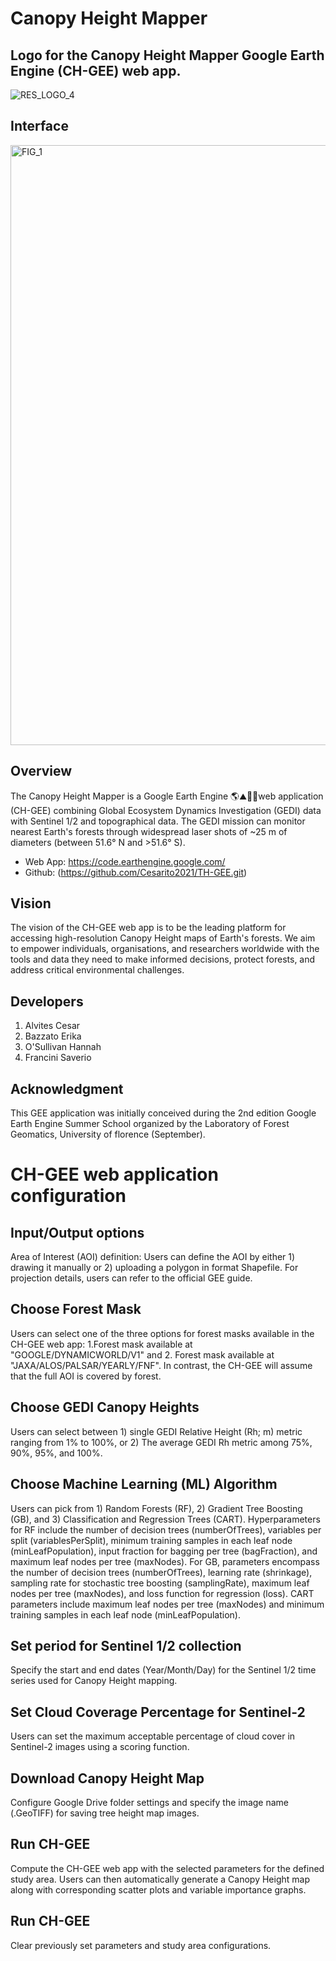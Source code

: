 # Canopy Height Mapper
## Logo for the Canopy Height Mapper Google Earth Engine (CH-GEE) web app.
![RES_LOGO_4](https://github.com/Cesarito2021/TH-GEE/assets/81155556/65470bbe-32ab-48be-bc24-159cd73ee3da)
## Interface
<img width="960" alt="FIG_1" src="https://github.com/Cesarito2021/TH-GEE/assets/81155556/699fdee1-fc6f-4637-872d-cb279a912be9">

## Overview
The Canopy Height Mapper is a Google Earth Engine 🌎⛰️🌳🌲web application (CH-GEE) combining Global Ecosystem Dynamics Investigation (GEDI) data with Sentinel 1/2 and topographical data. 
The GEDI mission can monitor nearest Earth's forests through widespread laser shots of ~25 m of diameters (between 51.6° N and >51.6° S). 

  - Web App: https://code.earthengine.google.com/
  - Github: (https://github.com/Cesarito2021/TH-GEE.git)

## Vision
The vision of the CH-GEE web app is to be the leading platform for accessing high-resolution Canopy Height maps of Earth's forests. We aim to empower individuals, organisations, and researchers worldwide with the tools and data they need to make informed decisions, protect forests, and address critical environmental challenges.

## Developers
1. Alvites Cesar
2. Bazzato Erika
3. O'Sullivan Hannah
4. Francini Saverio

## Acknowledgment
This GEE application was initially conceived during the 2nd edition Google Earth Engine Summer School organized by the Laboratory of Forest Geomatics, University of florence (September).

# CH-GEE web application configuration
## Input/Output options
Area of Interest (AOI) definition: Users can define the AOI by either 1) drawing it manually or 2) uploading a polygon in format Shapefile. For projection details, users can refer to the official GEE guide.
## Choose Forest Mask 
Users can select one of the three options for forest masks available in the CH-GEE web app: 1.Forest mask available at "GOOGLE/DYNAMICWORLD/V1" and 2. Forest mask available at "JAXA/ALOS/PALSAR/YEARLY/FNF". In contrast, the CH-GEE will assume that the full AOI is covered by forest.
## Choose GEDI Canopy Heights 
Users can select between 1) single GEDI Relative Height (Rh; m) metric ranging from 1% to 100%, or 2) The average GEDI Rh metric among 75%, 90%, 95%, and 100%.
## Choose Machine Learning (ML) Algorithm
Users can pick from 1) Random Forests (RF), 2) Gradient Tree Boosting (GB), and 3) Classification and Regression Trees (CART). Hyperparameters for RF include the number of decision trees (numberOfTrees), variables per split (variablesPerSplit), minimum training samples in each leaf node (minLeafPopulation), input fraction for bagging per tree (bagFraction), and maximum leaf nodes per tree (maxNodes). For GB, parameters encompass the number of decision trees (numberOfTrees), learning rate (shrinkage), sampling rate for stochastic tree boosting (samplingRate), maximum leaf nodes per tree (maxNodes), and loss function for regression (loss). CART parameters include maximum leaf nodes per tree (maxNodes) and minimum training samples in each leaf node (minLeafPopulation).
## Set period for Sentinel 1/2 collection 
Specify the start and end dates (Year/Month/Day) for the Sentinel 1/2 time series used for Canopy Height mapping.
## Set Cloud Coverage Percentage for Sentinel-2
Users can set the maximum acceptable percentage of cloud cover in Sentinel-2 images using a scoring function.
## Download Canopy Height Map 
Configure Google Drive folder settings and specify the image name (.GeoTIFF) for saving tree height map images.
## Run CH-GEE
Compute the CH-GEE web app with the selected parameters for the defined study area. Users can then automatically generate a Canopy Height map along with corresponding scatter plots and variable importance graphs.
## Run CH-GEE
Clear previously set parameters and study area configurations.








